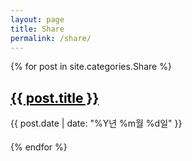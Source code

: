 ```yaml
---
layout: page
title: Share
permalink: /share/
---
```

<style>
  .post-item {
    margin-bottom: 20px;
  }
 .post-item h2 a {
    color: #000;
  }
</style>

<div class="posts-list">
  {% for post in site.categories.Share %}
  <article class="post-item">
    <h2><a href="{{ post.url | relative_url }}">{{ post.title }}</a></h2>
    <p class="post-meta">{{ post.date | date: "%Y년 %m월 %d일" }}</p>
  </article>
  {% endfor %}
</div>